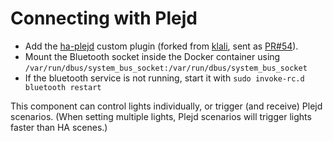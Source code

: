 # Connecting with Plejd

* Add the [ha-plejd](https://github.com/bnordli/ha-plejd/tree/to-integration) custom plugin (forked from [klali](https://github.com/klali/ha-plejd), sent as [PR#54](https://github.com/klali/ha-plejd/pull/54)).
* Mount the Bluetooth socket inside the Docker container using `/var/run/dbus/system_bus_socket:/var/run/dbus/system_bus_socket`
* If the bluetooth service is not running, start it with `sudo invoke-rc.d bluetooth restart`

This component can control lights individually, or trigger (and receive) Plejd scenarios. (When setting multiple lights, Plejd scenarios will trigger lights faster than HA scenes.)
